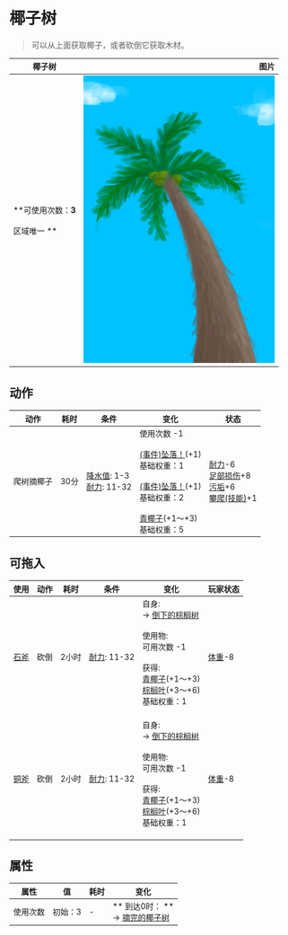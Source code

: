 # 椰子树  
> 可以从上面获取椰子，或者砍倒它获取木材。  
  
  椰子树  |   图片   
 ----  |  ----:   
 **可使用次数：**3<br><br>** 区域唯一 **  |  ![](Sprite/PalmTree.png)   
  
## 动作  
动作  |  耗时  |  条件  |  变化  |  状态  
----  |  ----  |  ----  |  ----  |  ----  
爬树摘椰子<br>  |  30分  |  [降水值](RainValue.md): 1-3<br>[耐力](Stamina.md): 11-32  |  使用次数  -1<br><br>[(事件)坠落！](Event_FallAbrasion.md)(+1)<br>基础权重：1<br><br>[(事件)坠落！](Event_FallBruise.md)(+1)<br>基础权重：2<br><br>[青椰子](CoconutHusked.md)(+1～+3)<br>基础权重：5<br>  |  [耐力](Stamina.md)-6<br>[足部损伤](FootDamage.md)+8<br>[污垢](Filth.md)+6<br>[攀爬(技能)](Skill_Climbing.md)+1  
## 可拖入  
使用  |  动作  |  耗时  |  条件  |  变化  |  玩家状态  
----  |  ----  |  ----  |  ----  |  ----  |  ----  
[石斧](StoneAxe.md)  |  砍倒  |  2小时  |  [耐力](Stamina.md): 11-32  |  自身:<br>→ [倒下的棕榈树](PalmTreeFelled.md)<br><br>使用物:<br>可用次数  -1<br><br>获得:<br>[青椰子](CoconutHusked.md)(+1～+3)<br>[棕榈叶](PalmFronds.md)(+3～+6)<br>基础权重：1<br><br>  |  [体重](Weight.md)-8  
[铜斧](AxeCopper.md)  |  砍倒  |  2小时  |  [耐力](Stamina.md): 11-32  |  自身:<br>→ [倒下的棕榈树](PalmTreeFelled.md)<br><br>使用物:<br>可用次数  -1<br><br>获得:<br>[青椰子](CoconutHusked.md)(+1～+3)<br>[棕榈叶](PalmFronds.md)(+3～+6)<br>基础权重：1<br><br>  |  [体重](Weight.md)-8  
## 属性   
属性  |  值  |  耗时  |  变化  
----  |  ----  |  ----  |  ----  
使用次数  |  初始：3  |  -  |  ** 到达0时： **<br>→ [摘完的椰子树](PalmTreeCleared.md)  
